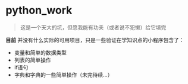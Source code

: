 # python_work
>这是一个天大的坑，但愿我能有功夫（或者说不犯懒）给它填完

**目前** 并没有什么实际的可用项目，只是一些验证在学知识点的小程序包含了：
- 变量和简单的数据类型
- 列表的简单操作
- if语句
- 字典和字典的一些简单操作（未完待续...）
